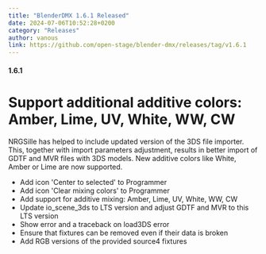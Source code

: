 ```yaml
---
title: "BlenderDMX 1.6.1 Released"
date: 2024-07-06T10:52:28+0200
category: "Releases"
author: vanous
link: https://github.com/open-stage/blender-dmx/releases/tag/v1.6.1
---
```


#### 1.6.1

# Support additional additive colors: Amber, Lime, UV, White, WW, CW

NRGSille has helped to include updated version of the 3DS file importer. This, together with import parameters adjustment, results in better import of GDTF and MVR files with 3DS models. New additive colors like White, Amber or Lime are now supported.

* Add icon 'Center to selected' to Programmer
* Add icon 'Clear mixing colors' to Programmer
* Add support for additive mixing: Amber, Lime, UV, White, WW, CW
* Update io_scene_3ds to LTS version and adjust GDTF and MVR to this LTS version
* Show error and a traceback on load3DS error
* Ensure that fixtures can be removed even if their data is broken
* Add RGB versions of the provided source4 fixtures
